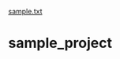 [sample.txt](https://github.com/alllllpha/sample_project/files/7005835/sample.txt)
# sample_project
